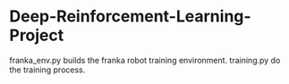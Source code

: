 # Deep-Reinforcement-Learning-Project
franka_env.py builds the franka robot training environment.
training.py do the training process.
